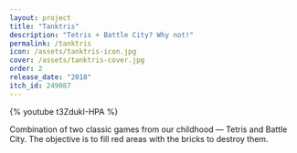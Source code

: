 ```yaml
---
layout: project
title: "Tanktris"
description: "Tetris + Battle City? Why not!"
permalink: /tanktris
icon: /assets/tanktris-icon.jpg
cover: /assets/tanktris-cover.jpg
order: 2
release_date: "2018"
itch_id: 249087
---
```


{% youtube t3ZdukI-HPA %}

Combination of two classic games from our childhood — Tetris and Battle City. The objective is to fill red areas with the bricks to destroy them.